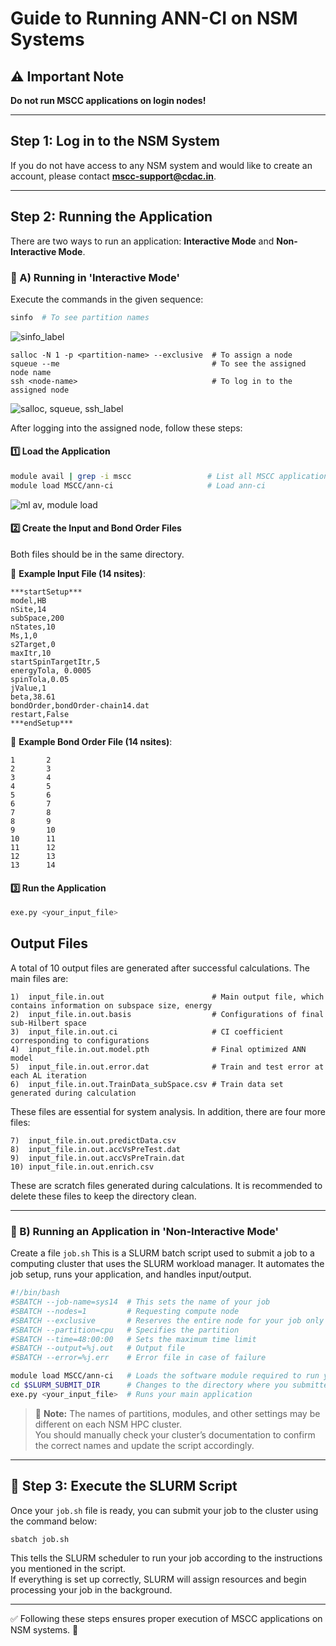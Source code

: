 # Guide to Running ANN-CI on NSM Systems

## ⚠️ Important Note
**Do not run MSCC applications on login nodes!**

---

##  Step 1: Log in to the NSM System
If you do not have access to any NSM system and would like to create an account, please contact **mscc-support@cdac.in**.



---

##  Step 2: Running the Application
There are two ways to run an application: **Interactive Mode** and **Non-Interactive Mode**.

### 🔹 A) Running in 'Interactive Mode'
Execute the commands in the given sequence:

```bash
sinfo  # To see partition names
```
![sinfo_label](https://github.com/user-attachments/assets/a8e063f6-1628-4cbb-bdf0-f040e53c0dd6)

```
salloc -N 1 -p <partition-name> --exclusive  # To assign a node
squeue --me                                  # To see the assigned node name
ssh <node-name>                              # To log in to the assigned node
```
![salloc, squeue, ssh_label](https://github.com/user-attachments/assets/5b47c8f6-c512-4250-84e2-f333edd2bc76)




After logging into the assigned node, follow these steps:

#### 1️⃣ Load the Application
```bash
module avail | grep -i mscc                 # List all MSCC applications
module load MSCC/ann-ci                     # Load ann-ci
```
![ml av, module load](https://github.com/user-attachments/assets/10b226df-1f10-4a50-8728-89b06626eac8)


#### 2️⃣ Create the Input and Bond Order Files
Both files should be in the same directory.

📌 **Example Input File (14 nsites)**:
```
***startSetup***
model,HB
nSite,14
subSpace,200
nStates,10
Ms,1,0
s2Target,0
maxItr,10
startSpinTargetItr,5
energyTola, 0.0005
spinTola,0.05
jValue,1
beta,38.61
bondOrder,bondOrder-chain14.dat
restart,False
***endSetup***
```

📌 **Example Bond Order File (14 nsites)**:
```
1       2
2       3
3       4
4       5
5       6
6       7
7       8
8       9
9       10
10      11
11      12
12      13
13      14
```

#### 3️⃣ Run the Application
```bash
exe.py <your_input_file>
```
## Output Files

A total of 10 output files are generated after successful calculations.
The main files are:

```
1)  input_file.in.out                        # Main output file, which contains information on subspace size, energy
2)  input_file.in.out.basis                  # Configurations of final sub-Hilbert space
3)  input_file.in.out.ci                     # CI coefficient corresponding to configurations
4)  input_file.in.out.model.pth              # Final optimized ANN model
5)  input_file.in.out.error.dat              # Train and test error at each AL iteration
6)  input_file.in.out.TrainData_subSpace.csv # Train data set generated during calculation
```

These files are essential for system analysis. In addition, there are four more files:

```
7)  input_file.in.out.predictData.csv
8)  input_file.in.out.accVsPreTest.dat
9)  input_file.in.out.accVsPreTrain.dat
10) input_file.in.out.enrich.csv
```

These are scratch files generated during calculations.
It is recommended to delete these files to keep the directory clean.

---

### 🔹 B) Running an Application in 'Non-Interactive Mode'
Create a file `job.sh`
This is a SLURM batch script used to submit a job to a computing cluster that uses the SLURM workload manager. It automates the job setup, runs your application, and handles input/output.

```bash
#!/bin/bash
#SBATCH --job-name=sys14  # This sets the name of your job
#SBATCH --nodes=1         # Requesting compute node
#SBATCH --exclusive       # Reserves the entire node for your job only
#SBATCH --partition=cpu   # Specifies the partition
#SBATCH --time=48:00:00   # Sets the maximum time limit
#SBATCH --output=%j.out   # Output file
#SBATCH --error=%j.err    # Error file in case of failure

module load MSCC/ann-ci   # Loads the software module required to run your application
cd $SLURM_SUBMIT_DIR      # Changes to the directory where you submitted the job from
exe.py <your_input_file>  # Runs your main application
```
> 📌 **Note:** The names of partitions, modules, and other settings may be different on each NSM HPC cluster.  
> You should manually check your cluster’s documentation to confirm the correct names and update the script accordingly.

---

## 🚀 Step 3: Execute the SLURM Script

Once your `job.sh` file is ready, you can submit your job to the cluster using the command below:

```bash
sbatch job.sh
```

This tells the SLURM scheduler to run your job according to the instructions you mentioned in the script.  
If everything is set up correctly, SLURM will assign resources and begin processing your job in the background.  

---

✅ Following these steps ensures proper execution of MSCC applications on NSM systems. 🚀

